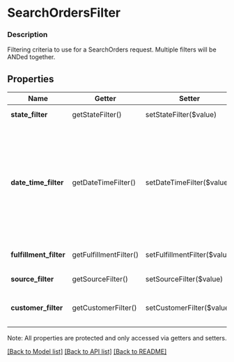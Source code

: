 # SearchOrdersFilter

### Description

Filtering criteria to use for a SearchOrders request. Multiple filters will be ANDed together.

## Properties
Name | Getter | Setter | Type | Description | Notes
------------ | ------------- | ------------- | ------------- | ------------- | -------------
**state_filter** | getStateFilter() | setStateFilter($value) | [**\SquareConnect\Model\SearchOrdersStateFilter**](SearchOrdersStateFilter.md) | Filter by &#x60;&#x60;OrderState&#x60;&#x60;. | [optional] 
**date_time_filter** | getDateTimeFilter() | setDateTimeFilter($value) | [**\SquareConnect\Model\SearchOrdersDateTimeFilter**](SearchOrdersDateTimeFilter.md) | Filter for results within a time range.  __Important:__ If you filter for orders by time range, you must set SearchOrdersSort to sort by the same field. [Learn more about filtering orders by time range](https://developer.squareup.com/docs/orders-api/manage-orders#important-note-on-filtering-orders-by-time-range) | [optional] 
**fulfillment_filter** | getFulfillmentFilter() | setFulfillmentFilter($value) | [**\SquareConnect\Model\SearchOrdersFulfillmentFilter**](SearchOrdersFulfillmentFilter.md) | Filter by fulfillment type or state. | [optional] 
**source_filter** | getSourceFilter() | setSourceFilter($value) | [**\SquareConnect\Model\SearchOrdersSourceFilter**](SearchOrdersSourceFilter.md) | Filter by source of order. | [optional] 
**customer_filter** | getCustomerFilter() | setCustomerFilter($value) | [**\SquareConnect\Model\SearchOrdersCustomerFilter**](SearchOrdersCustomerFilter.md) | Filter by customers associated with the order. | [optional] 

Note: All properties are protected and only accessed via getters and setters.

[[Back to Model list]](../../README.md#documentation-for-models) [[Back to API list]](../../README.md#documentation-for-api-endpoints) [[Back to README]](../../README.md)

